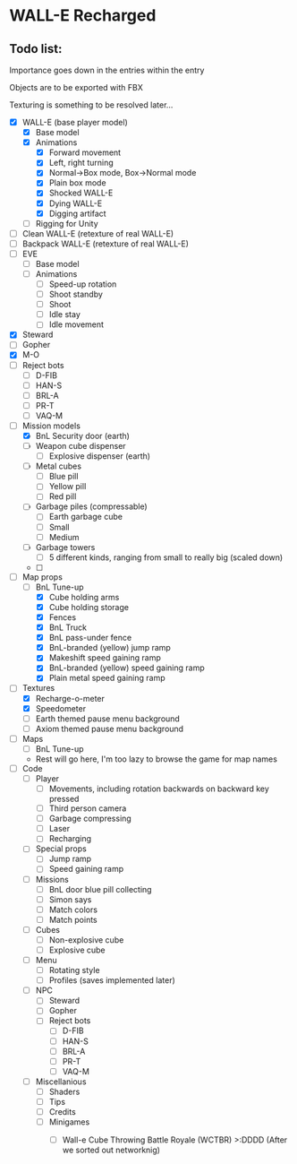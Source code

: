 # WALL-E Recharged

## Todo list:

Importance goes down in the entries within the entry 

Objects are to be exported with FBX

Texturing is something to be resolved later...

- [X] WALL-E (base player model)
  - [X] Base model
  - [X] Animations
	- [X] Forward movement
	- [X] Left, right turning 
	- [X] Normal->Box mode, Box->Normal mode
	- [X] Plain box mode
	- [X] Shocked WALL-E
	- [X] Dying WALL-E
	- [X] Digging artifact
  - [ ] Rigging for Unity
- [ ] Clean WALL-E (retexture of real WALL-E)
- [ ] Backpack WALL-E (retexture of real WALL-E)
- [ ] EVE
  - [ ] Base model
  - [ ] Animations 
    - [ ] Speed-up rotation
	- [ ] Shoot standby
	- [ ] Shoot
	- [ ] Idle stay
	- [ ] Idle movement	
- [X] Steward
- [ ] Gopher
- [X] M-O
- [ ] Reject bots
  - [ ] D-FIB
  - [ ] HAN-S
  - [ ] BRL-A
  - [ ] PR-T
  - [ ] VAQ-M
- [ ] Mission models
  - [X] BnL Security door (earth)
  - [ ] Weapon cube dispenser
    - [ ] Explosive dispenser (earth)
  - [ ] Metal cubes
    - [ ] Blue pill
	- [ ] Yellow pill
	- [ ] Red pill
  - [ ] Garbage piles (compressable)
    - [ ] Earth garbage cube
	- [ ] Small
	- [ ] Medium
  - [ ] Garbage towers
    - [ ] 5 different kinds, ranging from small to really big (scaled down)
  - [ ]
- [ ] Map props
  - [ ] BnL Tune-up
    - [X] Cube holding arms
	- [X] Cube holding storage
	- [X] Fences
	- [X] BnL Truck
	- [X] BnL pass-under fence
	- [X] BnL-branded (yellow) jump ramp
	- [X] Makeshift speed gaining ramp
	- [X] BnL-branded (yellow) speed gaining ramp
	- [X] Plain metal speed gaining ramp
- [ ] Textures
  - [X] Recharge-o-meter
  - [X] Speedometer
  - [ ] Earth themed pause menu background
  - [ ] Axiom themed pause menu background
- [ ] Maps
  - [ ] BnL Tune-up
  - Rest will go here, I'm too lazy to browse the game for map names
- [ ] Code
  - [ ] Player
    - [ ] Movements, including rotation backwards on backward key pressed
	- [ ] Third person camera
    - [ ] Garbage compressing
	- [ ] Laser
	- [ ] Recharging
  - [ ] Special props
    - [ ] Jump ramp
    - [ ] Speed gaining ramp
  - [ ] Missions
    - [ ] BnL door blue pill collecting
    - [ ] Simon says
    - [ ] Match colors
	- [ ] Match points
  - [ ] Cubes
    - [ ] Non-explosive cube
	- [ ] Explosive cube 
  - [ ] Menu
    - [ ] Rotating style
    - [ ] Profiles (saves implemented later)
  - [ ] NPC
    - [ ] Steward
	- [ ] Gopher
	- [ ] Reject bots
      - [ ] D-FIB
      - [ ] HAN-S
      - [ ] BRL-A
      - [ ] PR-T
      - [ ] VAQ-M
  - [ ] Miscellanious
    - [ ] Shaders
	- [ ] Tips
	- [ ] Credits
	- [ ] Minigames
	  - [ ] Wall-e Cube Throwing Battle Royale (WCTBR) >:DDDD (After we sorted out networknig)
	
